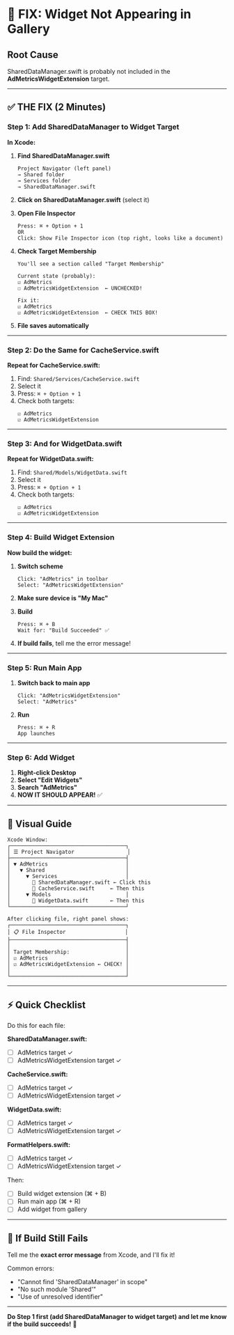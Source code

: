 # 🎯 FIX: Widget Not Appearing in Gallery

## Root Cause
SharedDataManager.swift is probably not included in the **AdMetricsWidgetExtension** target.

---

## ✅ THE FIX (2 Minutes)

### Step 1: Add SharedDataManager to Widget Target

**In Xcode:**

1. **Find SharedDataManager.swift**
   ```
   Project Navigator (left panel)
   → Shared folder
   → Services folder
   → SharedDataManager.swift
   ```

2. **Click on SharedDataManager.swift** (select it)

3. **Open File Inspector**
   ```
   Press: ⌘ + Option + 1
   OR
   Click: Show File Inspector icon (top right, looks like a document)
   ```

4. **Check Target Membership**
   ```
   You'll see a section called "Target Membership"
   
   Current state (probably):
   ☑ AdMetrics
   ☐ AdMetricsWidgetExtension  ← UNCHECKED!
   
   Fix it:
   ☑ AdMetrics
   ☑ AdMetricsWidgetExtension  ← CHECK THIS BOX!
   ```

5. **File saves automatically**

---

### Step 2: Do the Same for CacheService.swift

**Repeat for CacheService.swift:**

1. Find: `Shared/Services/CacheService.swift`
2. Select it
3. Press: `⌘ + Option + 1`
4. Check both targets:
   ```
   ☑ AdMetrics
   ☑ AdMetricsWidgetExtension
   ```

---

### Step 3: And for WidgetData.swift

**Repeat for WidgetData.swift:**

1. Find: `Shared/Models/WidgetData.swift`
2. Select it
3. Press: `⌘ + Option + 1`
4. Check both targets:
   ```
   ☑ AdMetrics
   ☑ AdMetricsWidgetExtension
   ```

---

### Step 4: Build Widget Extension

**Now build the widget:**

1. **Switch scheme**
   ```
   Click: "AdMetrics" in toolbar
   Select: "AdMetricsWidgetExtension"
   ```

2. **Make sure device is "My Mac"**

3. **Build**
   ```
   Press: ⌘ + B
   Wait for: "Build Succeeded" ✅
   ```

4. **If build fails**, tell me the error message!

---

### Step 5: Run Main App

1. **Switch back to main app**
   ```
   Click: "AdMetricsWidgetExtension"
   Select: "AdMetrics"
   ```

2. **Run**
   ```
   Press: ⌘ + R
   App launches
   ```

---

### Step 6: Add Widget

1. **Right-click Desktop**
2. **Select "Edit Widgets"**
3. **Search "AdMetrics"**
4. **NOW IT SHOULD APPEAR!** ✅

---

## 🎥 Visual Guide

```
Xcode Window:
┌─────────────────────────────────────┐
│ ☰ Project Navigator                 │
├─────────────────────────────────────┤
│ ▼ AdMetrics                         │
│   ▼ Shared                          │
│     ▼ Services                      │
│       📄 SharedDataManager.swift ← Click this
│       📄 CacheService.swift     ← Then this
│     ▼ Models                        │
│       📄 WidgetData.swift       ← Then this
└─────────────────────────────────────┘

After clicking file, right panel shows:
┌─────────────────────────────────────┐
│ 📋 File Inspector                   │
├─────────────────────────────────────┤
│                                     │
│ Target Membership:                  │
│ ☑ AdMetrics                         │
│ ☑ AdMetricsWidgetExtension ← CHECK! │
│                                     │
└─────────────────────────────────────┘
```

---

## ⚡ Quick Checklist

Do this for each file:

**SharedDataManager.swift:**
- [ ] AdMetrics target ✓
- [ ] AdMetricsWidgetExtension target ✓

**CacheService.swift:**
- [ ] AdMetrics target ✓
- [ ] AdMetricsWidgetExtension target ✓

**WidgetData.swift:**
- [ ] AdMetrics target ✓
- [ ] AdMetricsWidgetExtension target ✓

**FormatHelpers.swift:**
- [ ] AdMetrics target ✓
- [ ] AdMetricsWidgetExtension target ✓

Then:
- [ ] Build widget extension (⌘ + B)
- [ ] Run main app (⌘ + R)
- [ ] Add widget from gallery

---

## 🐛 If Build Still Fails

Tell me the **exact error message** from Xcode, and I'll fix it!

Common errors:
- "Cannot find 'SharedDataManager' in scope"
- "No such module 'Shared'"
- "Use of unresolved identifier"

---

**Do Step 1 first (add SharedDataManager to widget target) and let me know if the build succeeds!** 🚀
